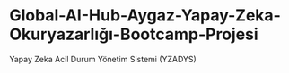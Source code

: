 # Global-AI-Hub-Aygaz-Yapay-Zeka-Okuryazarlığı-Bootcamp-Projesi
Yapay Zeka Acil Durum Yönetim Sistemi (YZADYS)
